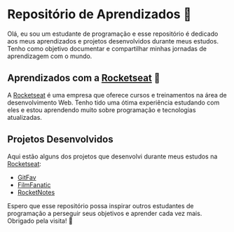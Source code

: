 # Repositório de Aprendizados :wave:

Olá, eu sou um estudante de programação e esse repositório é dedicado aos meus aprendizados e projetos desenvolvidos durante meus estudos. Tenho como objetivo documentar e compartilhar minhas jornadas de aprendizagem com o mundo.

## Aprendizados com a [Rocketseat](https://www.rocketseat.com.br/) :rocket:

A [Rocketseat](https://www.rocketseat.com.br/) é uma empresa que oferece cursos e treinamentos na área de desenvolvimento Web. Tenho tido uma ótima experiência estudando com eles e estou aprendendo muito sobre programação e tecnologias atualizadas. 

## Projetos Desenvolvidos

Aqui estão alguns dos projetos que desenvolvi durante meus estudos na [Rocketseat](https://www.rocketseat.com.br/):
- [GitFav](https://github.com/viniciuspra/GitFav)
- [FilmFanatic](https://github.com/viniciuspra/FilmFanatic)
- [RocketNotes](https://github.com/viniciuspra/RocketNotes) 

Espero que esse repositório possa inspirar outros estudantes de programação a perseguir seus objetivos e aprender cada vez mais. Obrigado pela visita! :hugs:
